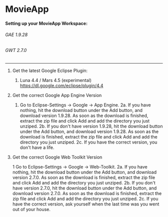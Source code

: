 # MovieApp

#### Setting up your MovieApp Workspace:

###### GAE 	1.9.28
###### GWT		2.7.0

***

1) Get the latest Google Eclipse Plugin:

	1. Luna 4.4 / Mars 4.5 (experimental) 		https://dl.google.com/eclipse/plugin/4.4	

2) Get the correct Google App Engine Version

	1. Go to Eclipse-Settings -> Google -> App Engine.
	2a. If you have nothing, hit the download button under the Add button, and download version 1.9.28. As soon as the download is finished, extract the zip file and click Add and add the directory you just unziped.
	2b. If you don't have version 1.9.28, hit the download button under the Add button, and download version 1.9.28. As soon as the download is finished, extract the zip file and click Add and add the directory you just unziped.
	2c. If you have the correct version, you don't have a life.
	
3) Get the correct Google Web Toolkit Version

	1 Go to Eclipse-Settings -> Google -> Web-Toolkit.
	2a. If you have nothing, hit the download button under the Add button, and download version 2.7.0. As soon as the download is finished, extract the zip file and click Add and add the directory you just unziped.
	2b. If you don't have version 2.7.0, hit the download button under the Add button, and download version 2.7.0. As soon as the download is finished, extract the zip file and click Add and add the directory you just unziped.
	2c. If you have the correct version, ask yourself when the last time was you went out of your house.
	

